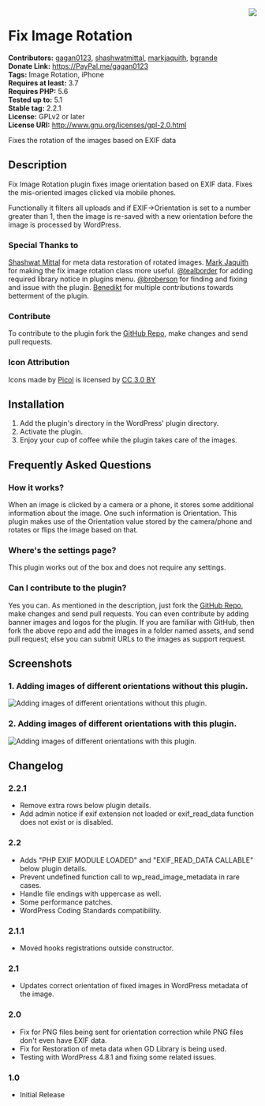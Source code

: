 <img src='https://github.com/gagan0123/fix-image-rotation/raw/master/assets/icon-128x128.png' align='right' />

# Fix Image Rotation #
**Contributors:** [gagan0123](https://profiles.wordpress.org/gagan0123), [shashwatmittal](https://profiles.wordpress.org/shashwatmittal), [markjaquith](https://profiles.wordpress.org/markjaquith), [bgrande](https://profiles.wordpress.org/bgrande)  
**Donate Link:** https://PayPal.me/gagan0123  
**Tags:** Image Rotation, iPhone  
**Requires at least:** 3.7  
**Requires PHP:** 5.6  
**Tested up to:** 5.1  
**Stable tag:** 2.2.1  
**License:** GPLv2 or later  
**License URI:** http://www.gnu.org/licenses/gpl-2.0.html  

Fixes the rotation of the images based on EXIF data

## Description ##
Fix Image Rotation plugin fixes image orientation based on EXIF data. Fixes the mis-oriented images clicked via mobile phones. 

Functionally it filters all uploads and if EXIF->Orientation is set to a number greater than 1, then the image is re-saved with a new orientation before the image is processed by WordPress.

### Special Thanks to ###
[Shashwat Mittal](https://profiles.wordpress.org/shashwatmittal/) for meta data restoration of rotated images.
[Mark Jaquith](https://profiles.wordpress.org/markjaquith/) for making the fix image rotation class more useful.
[@tealborder](https://github.com/tealborder) for adding required library notice in plugins menu.
[@broberson](https://github.com/broberson) for finding and fixing and issue with the plugin.
[Benedikt](https://profiles.wordpress.org/bgrande/) for multiple contributions towards betterment of the plugin.


### Contribute ###
To contribute to the plugin fork the [GitHub Repo](https://github.com/gagan0123/fix-image-rotation), make changes and send pull requests.

### Icon Attribution ###
Icons made by [Picol](https://www.flaticon.com/authors/picol) is licensed by [CC 3.0 BY](http://creativecommons.org/licenses/by/3.0/)

## Installation ##

1. Add the plugin's directory in the WordPress' plugin directory.
1. Activate the plugin.
1. Enjoy your cup of coffee while the plugin takes care of the images.

## Frequently Asked Questions ##

### How it works? ###
When an image is clicked by a camera or a phone, it stores some additional information about the image. One such information is Orientation. This plugin makes use of the Orientation value stored by the camera/phone and rotates or flips the image based on that.

### Where's the settings page? ###
This plugin works out of the box and does not require any settings.

### Can I contribute to the plugin? ###
Yes you can. As mentioned in the description, just fork the [GitHub Repo](https://github.com/gagan0123/fix-image-rotation), make changes and send pull requests.
You can even contribute by adding banner images and logos for the plugin. If you are familiar with GitHub, then fork the above repo and add the images in a folder named assets, and send pull request; else you can submit URLs to the images as support request.


## Screenshots ##
### 1. Adding images of different orientations without this plugin. ###
![Adding images of different orientations without this plugin.](https://github.com/gagan0123/fix-image-rotation/raw/master/assets/screenshot-1.png)

### 2. Adding images of different orientations with this plugin. ###
![Adding images of different orientations with this plugin.](https://github.com/gagan0123/fix-image-rotation/raw/master/assets/screenshot-2.png)


## Changelog ##

### 2.2.1 ###
* Remove extra rows below plugin details.
* Add admin notice if exif extension not loaded or exif_read_data function does not exist or is disabled.

### 2.2 ###
* Adds "PHP EXIF MODULE LOADED" and "EXIF_READ_DATA CALLABLE" below plugin details.
* Prevent undefined function call to wp_read_image_metadata in rare cases.
* Handle file endings with uppercase as well.
* Some performance patches.
* WordPress Coding Standards compatibility.

### 2.1.1 ###
* Moved hooks registrations outside constructor.

### 2.1 ###
* Updates correct orientation of fixed images in WordPress metadata of the image.

### 2.0 ###
* Fix for PNG files being sent for orientation correction while PNG files don't even have EXIF data.
* Fix for Restoration of meta data when GD Library is being used.
* Testing with WordPress 4.8.1 and fixing some related issues.

### 1.0 ###
* Initial Release